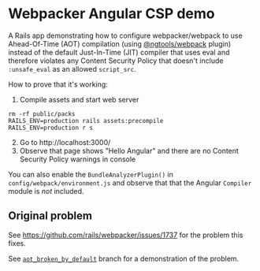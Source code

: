 # Webpacker Angular CSP demo

A Rails app demonstrating how to configure webpacker/webpack to use Ahead-Of-Time (AOT) compilation
(using [@ngtools/webpack](https://www.npmjs.com/package/@ngtools/webpack#usage) plugin) instead of
the default Just-In-Time (JIT) compiler that uses eval and therefore violates any Content Security
Policy that doesn't include `:unsafe_eval` as an allowed `script_src`.

How to prove that it's working:

1. Compile assets and start web server
  ```
  rm -rf public/packs
  RAILS_ENV=production rails assets:precompile
  RAILS_ENV=production r s
  ```
2. Go to http://localhost:3000/
3. Observe that page shows "Hello Angular" and there are no Content Security Policy warnings in console

You can also enable the `BundleAnalyzerPlugin()` in `config/webpack/environment.js` and observe that
that the Angular `Compiler` module is *not* included.

## Original problem

See https://github.com/rails/webpacker/issues/1737 for the problem this fixes.

See [`aot_broken_by_default`](https://github.com/TylerRick/webpacker_angular_csp/tree/aot_broken_by_default) branch for a demonstration of the problem.
